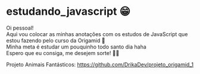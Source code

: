 # estudando_javascript 😁

Oi pessoal!\
Aqui vou colocar as minhas anotações com os estudos de JavaScript que estou fazendo pelo curso da Origamid 🐺\
Minha meta é estudar um pouquinho todo santo dia haha\
Espero que eu consiga, me desejem sorte! 🙏🏼

Projeto Animais Fantásticos:
https://github.com/DrikaDev/projeto_origamid_1

